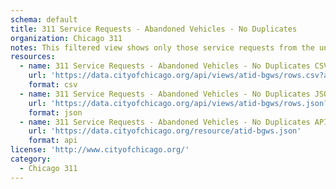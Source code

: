 ```yaml
---
schema: default
title: 311 Service Requests - Abandoned Vehicles - No Duplicates
organization: Chicago 311
notes: This filtered view shows only those service requests from the underlying dataset that are not marked as duplicates.
resources:
  - name: 311 Service Requests - Abandoned Vehicles - No Duplicates CSV
    url: 'https://data.cityofchicago.org/api/views/atid-bgws/rows.csv?accessType=DOWNLOAD&bom=true&format=true'
    format: csv
  - name: 311 Service Requests - Abandoned Vehicles - No Duplicates JSON
    url: 'https://data.cityofchicago.org/api/views/atid-bgws/rows.json?accessType=DOWNLOAD'
    format: json
  - name: 311 Service Requests - Abandoned Vehicles - No Duplicates API
    url: 'https://data.cityofchicago.org/resource/atid-bgws.json'
    format: api
license: 'http://www.cityofchicago.org/'
category:
  - Chicago 311
---
```

